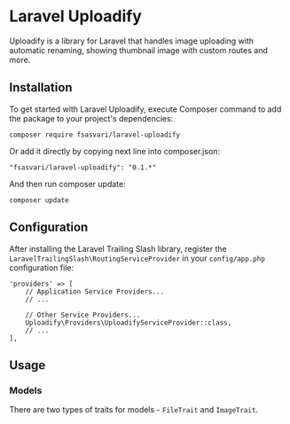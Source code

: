 # Laravel Uploadify

Uploadify is a library for Laravel that handles image uploading with automatic renaming, showing thumbnail image with custom routes and more.

## Installation

To get started with Laravel Uploadify, execute Composer command to add the package to your project's dependencies:

```
composer require fsasvari/laravel-uploadify
```

Or add it directly by copying next line into composer.json:

```
"fsasvari/laravel-uploadify": "0.1.*"
```

And then run composer update:

```
composer update
```

## Configuration

After installing the Laravel Trailing Slash library, register the `LaravelTrailingSlash\RoutingServiceProvider` in your `config/app.php` configuration file:

```
'providers' => [
    // Application Service Providers...
    // ...

    // Other Service Providers...
    Uploadify\Providers\UploadifyServiceProvider::class,
    // ...
],
```

## Usage

### Models

There are two types of traits for models - `FileTrait` and `ImageTrait`.
